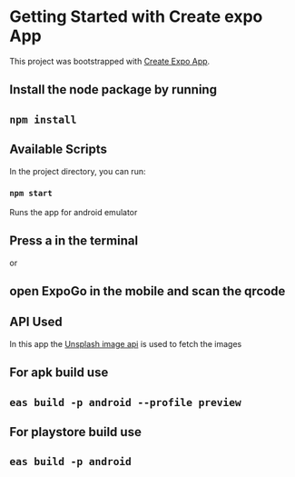 # Getting Started with Create expo App

This project was bootstrapped with [Create Expo App](https://expo.dev/).

## Install the node package by running

## `npm install`

## Available Scripts

In the project directory, you can run:

### `npm start`

Runs the app for android emulator

## Press a in the terminal

or 

## open ExpoGo in the mobile and scan the qrcode

## API Used

In this app the [Unsplash image api](https://unsplash.com/) is used to fetch the images

## For apk build use

## `eas build -p android --profile preview`

## For playstore build use

## `eas build -p android`